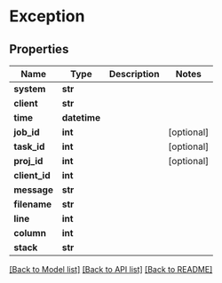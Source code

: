 # Exception

## Properties
Name | Type | Description | Notes
------------ | ------------- | ------------- | -------------
**system** | **str** |  |
**client** | **str** |  |
**time** | **datetime** |  |
**job_id** | **int** |  | [optional]
**task_id** | **int** |  | [optional]
**proj_id** | **int** |  | [optional]
**client_id** | **int** |  |
**message** | **str** |  |
**filename** | **str** |  |
**line** | **int** |  |
**column** | **int** |  |
**stack** | **str** |  |

[[Back to Model list]](../README.md#documentation-for-models) [[Back to API list]](../README.md#documentation-for-api-endpoints) [[Back to README]](../README.md)
